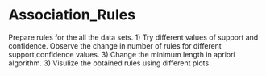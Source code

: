 # Association_Rules
Prepare rules for the all the data sets.  1) Try different values of support and confidence. Observe the change in number of rules for different support,confidence values. 3) Change the minimum length in apriori algorithm. 3) Visulize the obtained rules using different plots
